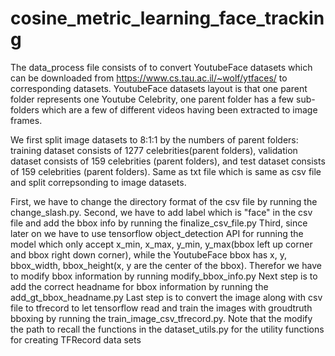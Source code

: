 # cosine_metric_learning_face_tracking

The data_process file consists of to convert YoutubeFace datasets which can be downloaded from https://www.cs.tau.ac.il/~wolf/ytfaces/ to corresponding datasets. YoutubeFace datasets layout is that one parent folder represents one Youtube Celebrity, one parent folder has a few sub-folders which are a few of different videos having been extracted to image frames.

We first split image datasets to 8:1:1 by the numbers of parent folders: training dataset consists of 1277 celebrities(parent folders), validation dataset consists of 159 celebrities (parent folders), and test dataset consists of 159 celebrities (parent folders).  Same as txt file which is same as csv file and split correpsonding to image datasets.

First, we have to change the directory format of the csv file by running the change_slash.py. 
Second, we have to add label which is "face" in the csv file and add the bbox info by running the finalize_csv_file.py
Third, since later on we have to use tensorflow object_detection API for running the model which only accept x_min, x_max, y_min, y_max(bbox left up corner and bbox right down corner), while the YoutubeFace bbox has x, y, bbox_width, bbox_height(x, y are the center of the bbox). Therefor we have to modify bbox information by running modify_bbox_info.py
Next step is to add the correct headname for bbox information by running the add_gt_bbox_headname.py
Last step is to convert the image along with csv file to tfrecord to let tensorflow read and train the images with groudtruth bboxing by running the train_image_csv_tfrecord.py. Note that the modify the path to recall the functions in the dataset_utils.py for the utility functions for creating TFRecord data sets
